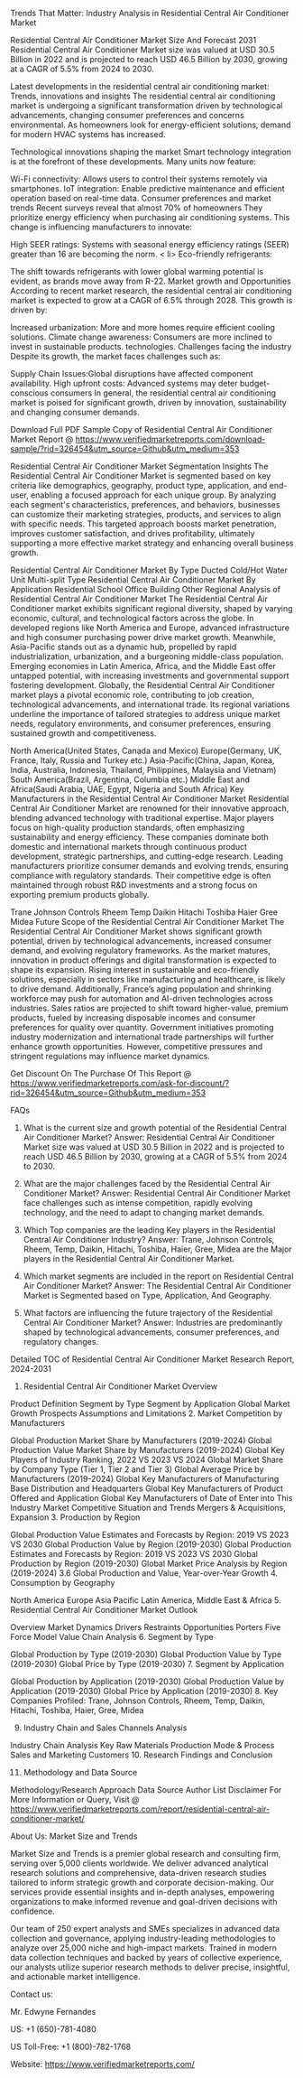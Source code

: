 Trends That Matter: Industry Analysis in Residential Central Air Conditioner Market


Residential Central Air Conditioner Market Size And Forecast 2031
Residential Central Air Conditioner Market size was valued at USD 30.5 Billion in 2022 and is projected to reach USD 46.5 Billion by 2030, growing at a CAGR of 5.5% from 2024 to 2030.

Latest developments in the residential central air conditioning market: Trends, innovations and insights
The residential central air conditioning market is undergoing a significant transformation driven by technological advancements, changing consumer preferences and concerns environmental. As homeowners look for energy-efficient solutions, demand for modern HVAC systems has increased.

Technological innovations shaping the market
Smart technology integration is at the forefront of these developments. Many units now feature:

Wi-Fi connectivity: Allows users to control their systems remotely via smartphones.
IoT integration: Enable predictive maintenance and efficient operation based on real-time data.
Consumer preferences and market trends
Recent surveys reveal that almost 70% of homeowners They prioritize energy efficiency when purchasing air conditioning systems. This change is influencing manufacturers to innovate:

High SEER ratings: Systems with seasonal energy efficiency ratings (SEER) greater than 16 are becoming the norm.
< li>
Eco-friendly refrigerants:

The shift towards refrigerants with lower global warming potential is evident, as brands move away from R-22.
Market growth and Opportunities
According to recent market research, the residential central air conditioning market is expected to grow at a CAGR of 6.5% through 2028. This growth is driven by:

Increased urbanization: More and more homes require efficient cooling solutions.
Climate change awareness: Consumers are more inclined to invest in sustainable products. technologies.
Challenges facing the industry
Despite its growth, the market faces challenges such as:

Supply Chain Issues:Global disruptions have affected component availability.
High upfront costs: Advanced systems may deter budget-conscious consumers
In general, the residential central air conditioning market is poised for significant growth, driven by innovation, sustainability and changing consumer demands.

Download Full PDF Sample Copy of Residential Central Air Conditioner Market Report @ https://www.verifiedmarketreports.com/download-sample/?rid=326454&utm_source=Github&utm_medium=353

Residential Central Air Conditioner Market Segmentation Insights
The Residential Central Air Conditioner Market is segmented based on key criteria like demographics, geography, product type, application, and end-user, enabling a focused approach for each unique group. By analyzing each segment's characteristics, preferences, and behaviors, businesses can customize their marketing strategies, products, and services to align with specific needs. This targeted approach boosts market penetration, improves customer satisfaction, and drives profitability, ultimately supporting a more effective market strategy and enhancing overall business growth.

Residential Central Air Conditioner Market By Type
Ducted
Cold/Hot Water Unit
Multi-split Type
Residential Central Air Conditioner Market By Application
Residential
School
Office Building
Other
Regional Analysis of Residential Central Air Conditioner Market
The Residential Central Air Conditioner market exhibits significant regional diversity, shaped by varying economic, cultural, and technological factors across the globe. In developed regions like North America and Europe, advanced infrastructure and high consumer purchasing power drive market growth. Meanwhile, Asia-Pacific stands out as a dynamic hub, propelled by rapid industrialization, urbanization, and a burgeoning middle-class population. Emerging economies in Latin America, Africa, and the Middle East offer untapped potential, with increasing investments and governmental support fostering development. Globally, the Residential Central Air Conditioner market plays a pivotal economic role, contributing to job creation, technological advancements, and international trade. Its regional variations underline the importance of tailored strategies to address unique market needs, regulatory environments, and consumer preferences, ensuring sustained growth and competitiveness.

North America(United States, Canada and Mexico)
Europe(Germany, UK, France, Italy, Russia and Turkey etc.)
Asia-Pacific(China, Japan, Korea, India, Australia, Indonesia, Thailand, Philippines, Malaysia and Vietnam)
South America(Brazil, Argentina, Columbia etc.)
Middle East and Africa(Saudi Arabia, UAE, Egypt, Nigeria and South Africa)
Key Manufacturers in the Residential Central Air Conditioner Market
Residential Central Air Conditioner Market are renowned for their innovative approach, blending advanced technology with traditional expertise. Major players focus on high-quality production standards, often emphasizing sustainability and energy efficiency. These companies dominate both domestic and international markets through continuous product development, strategic partnerships, and cutting-edge research. Leading manufacturers prioritize consumer demands and evolving trends, ensuring compliance with regulatory standards. Their competitive edge is often maintained through robust R&D investments and a strong focus on exporting premium products globally.

Trane
Johnson Controls
Rheem
Temp
Daikin
Hitachi
Toshiba
Haier
Gree
Midea
Future Scope of the Residential Central Air Conditioner Market
The Residential Central Air Conditioner Market shows significant growth potential, driven by technological advancements, increased consumer demand, and evolving regulatory frameworks. As the market matures, innovation in product offerings and digital transformation is expected to shape its expansion. Rising interest in sustainable and eco-friendly solutions, especially in sectors like manufacturing and healthcare, is likely to drive demand. Additionally, France’s aging population and shrinking workforce may push for automation and AI-driven technologies across industries. Sales ratios are projected to shift toward higher-value, premium products, fueled by increasing disposable incomes and consumer preferences for quality over quantity. Government initiatives promoting industry modernization and international trade partnerships will further enhance growth opportunities. However, competitive pressures and stringent regulations may influence market dynamics.

Get Discount On The Purchase Of This Report @ https://www.verifiedmarketreports.com/ask-for-discount/?rid=326454&utm_source=Github&utm_medium=353

FAQs
1. What is the current size and growth potential of the Residential Central Air Conditioner Market?
Answer: Residential Central Air Conditioner Market size was valued at USD 30.5 Billion in 2022 and is projected to reach USD 46.5 Billion by 2030, growing at a CAGR of 5.5% from 2024 to 2030.

2. What are the major challenges faced by the Residential Central Air Conditioner Market?
Answer: Residential Central Air Conditioner Market face challenges such as intense competition, rapidly evolving technology, and the need to adapt to changing market demands.

3. Which Top companies are the leading Key players in the Residential Central Air Conditioner Industry?
Answer: Trane, Johnson Controls, Rheem, Temp, Daikin, Hitachi, Toshiba, Haier, Gree, Midea are the Major players in the Residential Central Air Conditioner Market.

4. Which market segments are included in the report on Residential Central Air Conditioner Market?
Answer: The Residential Central Air Conditioner Market is Segmented based on Type, Application, And Geography.

5. What factors are influencing the future trajectory of the Residential Central Air Conditioner Market?
Answer: Industries are predominantly shaped by technological advancements, consumer preferences, and regulatory changes.

Detailed TOC of Residential Central Air Conditioner Market Research Report, 2024-2031
1. Residential Central Air Conditioner Market Overview

Product Definition
Segment by Type
Segment by Application
Global Market Growth Prospects
Assumptions and Limitations
2. Market Competition by Manufacturers

Global Production Market Share by Manufacturers (2019-2024)
Global Production Value Market Share by Manufacturers (2019-2024)
Global Key Players of Industry Ranking, 2022 VS 2023 VS 2024
Global Market Share by Company Type (Tier 1, Tier 2 and Tier 3)
Global Average Price by Manufacturers (2019-2024)
Global Key Manufacturers of Manufacturing Base Distribution and Headquarters
Global Key Manufacturers of Product Offered and Application
Global Key Manufacturers of Date of Enter into This Industry
Market Competitive Situation and Trends
Mergers & Acquisitions, Expansion
3. Production by Region

Global Production Value Estimates and Forecasts by Region: 2019 VS 2023 VS 2030
Global Production Value by Region (2019-2030)
Global Production Estimates and Forecasts by Region: 2019 VS 2023 VS 2030
Global Production by Region (2019-2030)
Global Market Price Analysis by Region (2019-2024) 3.6 Global Production and Value, Year-over-Year Growth
4. Consumption by Geography

North America
Europe
Asia Pacific
Latin America, Middle East & Africa
5. Residential Central Air Conditioner Market Outlook

Overview
Market Dynamics
Drivers
Restraints
Opportunities
Porters Five Force Model
Value Chain Analysis 
6. Segment by Type

Global Production by Type (2019-2030)
Global Production Value by Type (2019-2030)
Global Price by Type (2019-2030)
7. Segment by Application

Global Production by Application (2019-2030)
Global Production Value by Application (2019-2030)
Global Price by Application (2019-2030)
8. Key Companies Profiled: Trane, Johnson Controls, Rheem, Temp, Daikin, Hitachi, Toshiba, Haier, Gree, Midea

9. Industry Chain and Sales Channels Analysis

Industry Chain Analysis
Key Raw Materials
Production Mode & Process
Sales and Marketing
Customers
10. Research Findings and Conclusion

11. Methodology and Data Source

Methodology/Research Approach
Data Source
Author List
Disclaimer
For More Information or Query, Visit @ https://www.verifiedmarketreports.com/report/residential-central-air-conditioner-market/

About Us: Market Size and Trends

Market Size and Trends is a premier global research and consulting firm, serving over 5,000 clients worldwide. We deliver advanced analytical research solutions and comprehensive, data-driven research studies tailored to inform strategic growth and corporate decision-making. Our services provide essential insights and in-depth analyses, empowering organizations to make informed revenue and goal-driven decisions with confidence.

Our team of 250 expert analysts and SMEs specializes in advanced data collection and governance, applying industry-leading methodologies to analyze over 25,000 niche and high-impact markets. Trained in modern data collection techniques and backed by years of collective experience, our analysts utilize superior research methods to deliver precise, insightful, and actionable market intelligence.

Contact us:

Mr. Edwyne Fernandes

US: +1 (650)-781-4080

US Toll-Free: +1 (800)-782-1768

Website: https://www.verifiedmarketreports.com/
